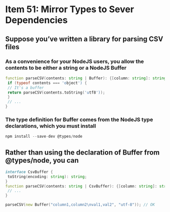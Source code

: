 # Item 51: Mirror Types to Sever Dependencies

## Suppose you’ve written a library for parsing CSV files

### As a convenience for your NodeJS users, you allow the contents to be either a string or a NodeJS Buffer

```d
function parseCSV(contents: string | Buffer): {[column: string]: string}[] {
 if (typeof contents === 'object') {
 // It's a buffer
 return parseCSV(contents.toString('utf8'));
 }
 // ...
}
```

### The type definition for Buffer comes from the NodeJS type declarations, which you must install

```d
npm install --save-dev @types/node
```

## Rather than using the declaration of Buffer from @types/node, you can

```d
interface CsvBuffer {
 toString(encoding: string): string;
}
function parseCSV(contents: string | CsvBuffer): {[column: string]: string}[] {
 // ...
}
```

```d
parseCSV(new Buffer("column1,column2\nval1,val2", "utf-8")); // OK
```
